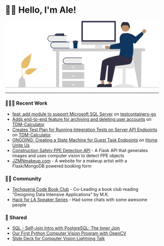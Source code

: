 # 👋🏽 Hello, I'm Ale!

<p align="center">
  <img src="./hello-ale.svg" class="home-img" alt="">
</p>

***

### 👷🏽‍♂️ Recent Work
- [feat: add module to support Microsoft SQL Server](https://github.com/testcontainers/testcontainers-go/pull/1969) on [testcontainers-go](https://github.com/testcontainers/testcontainers-go)
- [Adds end-to-end feature for archiving and deleting user accounts](https://github.com/hackforla/tdm-calculator/pull/1449) on [TDM-Calculator](https://github.com/hackforla/tdm-calculator)
- [Creates Test Plan for Running Integration Tests on Server API Endpoints](https://github.com/hackforla/tdm-calculator/pull/1493) on [TDM-Calculator](https://github.com/hackforla/tdm-calculator)
- [ONGOING: Creating a State Machine for Guest Task Endpoints](https://github.com/hackforla/HomeUniteUs/issues/572) on [Home Unite Us](https://github.com/hackforla/HomeUniteUs)
- [Construction Safety PPE Detection API](https://github.com/agosmou/consaf) - A Flask API that generates images and uses computer vision to detect PPE objects
- [JZMNmakeup.com](https://jzmnmakeup.com/) - A website for a makeup artist with a Flask/MongoDB powered booking form

### 🤝🏽 Community

- [Techqueria Code Book Club](https://github.com/techqueria/code-book-club) - Co-Leading a book club reading "Designing Data Intensive Applications" by M.K.
- [Hack for LA Speaker Series](https://github.com/hackforla/engineering/wiki/Previous-Engineering-CoP-Speakers) - Had some chats with some awesome people

### 📝 Shared

- [SQL - Self-Join Intro with PostgreSQL: The Inner Join](https://dev.to/agosmou/sql-self-join-intro-with-postgresql-the-inner-join-5gkk)
- [Our First Python Computer Vision Program with OpenCV](https://medium.com/@agosmou/our-first-python-computer-vision-program-with-opencv-e40318806c2e)
- [Slide Deck for Computer Vision Lightning Talk](https://docs.google.com/presentation/d/1ZOM-_JQvNJp6tUBQuiQybKpO816kqQDCH4YLEQPVqys/edit?usp=drive_link)

